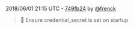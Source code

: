 2018/06/01 21:15 UTC - [749fb24](https://github.com/hassio-addons/addon-node-red/commit/749fb24c24e37ed5c547a937e3f30b5651261d99) by [@frenck](https://github.com/frenck)
> :hammer: Ensure credential_secret is set on startup 

